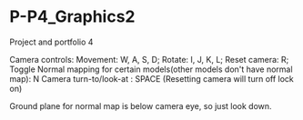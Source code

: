 # P-P4_Graphics2
Project and portfolio 4

Camera controls:
Movement: W, A, S, D;
Rotate: I, J, K, L;
Reset camera: R;
Toggle Normal mapping for certain models(other models don't have normal map): N
Camera turn-to/look-at : SPACE (Resetting camera will turn off lock on)

Ground plane for normal map is below camera eye, so just look down. 
